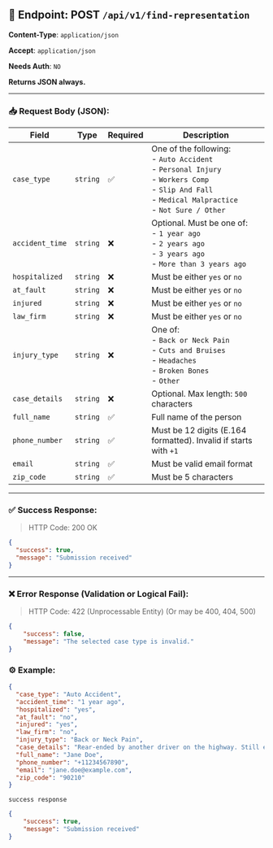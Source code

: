 ## 📡 Endpoint: POST `/api/v1/find-representation`

**Content-Type**: `application/json`

**Accept**: `application/json`

**Needs Auth**: `NO`

**Returns JSON always.**

-------

### 📥 Request Body (JSON):


| Field           | Type     | Required | Description                                                                                                                                                   |
| --------------- | -------- | -------- | ------------------------------------------------------------------------------------------------------------------------------------------------------------- |
| `case_type`     | `string` | ✅        | One of the following:<br>- `Auto Accident`<br>- `Personal Injury`<br>- `Workers Comp`<br>- `Slip And Fall`<br>- `Medical Malpractice`<br>- `Not Sure / Other` |
| `accident_time` | `string` | ❌        | Optional. Must be one of:<br>- `1 year ago`<br>- `2 years ago`<br>- `3 years ago`<br>- `More than 3 years ago`                                                |
| `hospitalized`  | `string` | ❌        | Must be either `yes` or `no`                                                                                                                                  |
| `at_fault`      | `string` | ❌        | Must be either `yes` or `no`                                                                                                                                  |
| `injured`       | `string` | ❌        | Must be either `yes` or `no`                                                                                                                                  |
| `law_firm`      | `string` | ❌        | Must be either `yes` or `no`                                                                                                                                  |
| `injury_type`   | `string` | ❌        | One of:<br>- `Back or Neck Pain`<br>- `Cuts and Bruises`<br>- `Headaches`<br>- `Broken Bones`<br>- `Other`                                                    |
| `case_details`  | `string` | ❌        | Optional. Max length: `500` characters                                                                                                                        |
| `full_name`     | `string` | ✅        | Full name of the person                                                                                                                                       |
| `phone_number`  | `string` | ✅        | Must be 12 digits (E.164 formatted). Invalid if starts with `+1`                                                                                              |
| `email`         | `string` | ✅        | Must be valid email format                                                                                                                                    |
| `zip_code`      | `string` | ✅        | Must be 5 characters                                                                                                                                          |

------

### ✅ Success Response:

> HTTP Code: 200 OK

```json
{
  "success": true,
  "message": "Submission received"
}
```

------

### ❌ Error Response (Validation or Logical Fail):

> HTTP Code: 422 (Unprocessable Entity) (Or may be 400, 404, 500)

```json
{
    "success": false,
    "message": "The selected case type is invalid."
}
```


### ⚙️ Example:

```json
{
  "case_type": "Auto Accident",
  "accident_time": "1 year ago",
  "hospitalized": "yes",
  "at_fault": "no",
  "injured": "yes",
  "law_firm": "no",
  "injury_type": "Back or Neck Pain",
  "case_details": "Rear-ended by another driver on the highway. Still experiencing pain.",
  "full_name": "Jane Doe",
  "phone_number": "+11234567890",
  "email": "jane.doe@example.com",
  "zip_code": "90210"
}
```

`success response`

```json
{
    "success": true,
    "message": "Submission received"
}
```
